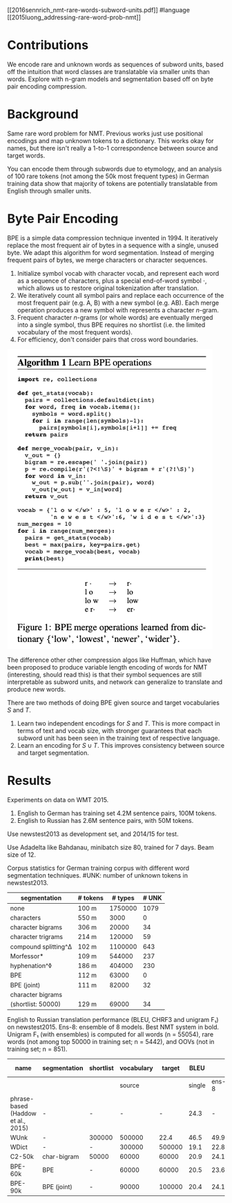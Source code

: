 [[2016sennrich_nmt-rare-words-subword-units.pdf]]
#language 
[[2015luong_addressing-rare-word-prob-nmt]] 

# Contributions 

   We encode rare and unknown words as sequences of subword units, based off the intuition that word classes are translatable via smaller units than words. Explore with n-gram models and segmentation based off on byte pair encoding compression. 

# Background 

   Same rare word problem for NMT. Previous works just use positional encodings and map unknown tokens to a dictionary. This works okay for names, but there isn't really a 1-to-1 correspondence between source and target words. 

   You can encode them through subwords due to etymology, and an analysis of 100 rare tokens (not among the 50k most frequent types) in German training data show that majority of tokens are potentially translatable from English through smaller units. 

# Byte Pair Encoding 

   BPE is a simple data compression technique invented in 1994. It iteratively replace the most frequent air of bytes in a sequence with a single, unused byte. We adapt this algorithm for word segmentation. Instead of merging frequent pairs of bytes, we merge characters or character sequences.
   1. Initialize symbol vocab with character vocab, and represent each word as a sequence of characters, plus a special end-of-word symbol $\cdot$, which allows us to restore original tokenization after translation.  
   2. We iteratively count all symbol pairs and replace each occurrence of the most frequent pair (e.g. A, B) with a new symbol (e.g. AB). Each merge operation produces a new symbol with represents a character $n$-gram. 
   3. Frequent character $n$-grams (or whole words) are eventually merged into a single symbol, thus BPE requires no shortlist (i.e. the limited vocabulary of the most frequent words). 
   4. For efficiency, don't consider pairs that cross word boundaries. 

   ![image](img/bpe_algo.png)

   The difference other other compression algos like Huffman, which have been proposed to produce variable length encoding of words for NMT (interesting, should read this) is that their symbol sequences are still interpretable as subword units, and network can generalize to translate and produce new words. 


   There are two methods of doing BPE given source and target vocabularies $S$ and $T$. 
   1. Learn two independent encodings for $S$ and $T$. This is more compact in terms of text and vocab size, with stronger guarantees that each subword unit has been seen in the training text of respective language. 
   2. Learn an encoding for $S \cup T$. This improves consistency between source and target segmentation. 

# Results 

   Experiments on data on WMT 2015. 
   1. English to German has training set 4.2M sentence pairs, 100M tokens. 
   2. English to Russian has 2.6M sentence pairs, with 50M tokens. 

   Use newstest2013 as development set, and 2014/15 for test.  

   Use Adadelta like Bahdanau, minibatch size 80, trained for 7 days. Beam size of 12. 

   Corpus statistics for German training corpus with different word segmentation techniques. #UNK: number of unknown tokens in newstest2013.

   | segmentation | # tokens | # types | # UNK |
   |---------------|----------|---------|-------|
   | none | 100 m | 1750000 | 1079 |
   | characters | 550 m | 3000 | 0 |
   | character bigrams | 306 m | 20000 | 34 |
   | character trigrams | 214 m | 120000 | 59 |
   | compound splitting^Δ | 102 m | 1100000 | 643 |
   | Morfessor* | 109 m | 544000 | 237 |
   | hyphenation^◊ | 186 m | 404000 | 230 |
   | BPE | 112 m | 63000 | 0 |
   | BPE (joint) | 111 m | 82000 | 32 |
   | character bigrams | | | |
   | (shortlist: 50000) | 129 m | 69000 | 34 |

   English to Russian translation performance (BLEU, CHRF3 and unigram F₁) on newstest2015. Ens-8: ensemble of 8 models. Best NMT system in bold. Unigram F₁ (with ensembles) is computed for all words (n = 55054), rare words (not among top 50000 in training set; n = 5442), and OOVs (not in training set; n = 851).

   | name | segmentation | shortlist | vocabulary | target | BLEU | | CHRF3 | | unigram F₁ (%) | | |
   |------|-------------|-----------|------------|--------|------|------|-------|------|----------------|------|------|
   | | | | source | | single | ens-8 | single | ens-8 | all | rare | OOV |
   | phrase-based (Haddow et al., 2015) | - | - | - | - | 24.3 | - | 53.8 | - | 56.0 | 31.3 | 16.5 |
   | WUnk | - | 300000 | 500000 | 22.4 | 46.5 | 49.9 | 54.2 | 25.2 | 0.0 |
   | WDict | - | - | 300000 | 500000 | 19.1 | 22.8 | 47.5 | 51.0 | 54.8 | 26.5 | 6.6 |
   | C2-50k | char-bigram | 50000 | 60000 | 60000 | 20.9 | 24.1 | 49.0 | 51.6 | 55.2 | 27.8 | 17.4 |
   | BPE-60k | BPE | - | 60000 | 60000 | 20.5 | 23.6 | 49.8 | 52.7 | 55.3 | 29.7 | 15.6 |
   | BPE-90k | BPE (joint) | - | 90000 | 100000 | 20.4 | 24.1 | 49.7 | 53.0 | 55.8 | 29.7 | 18.5 |


